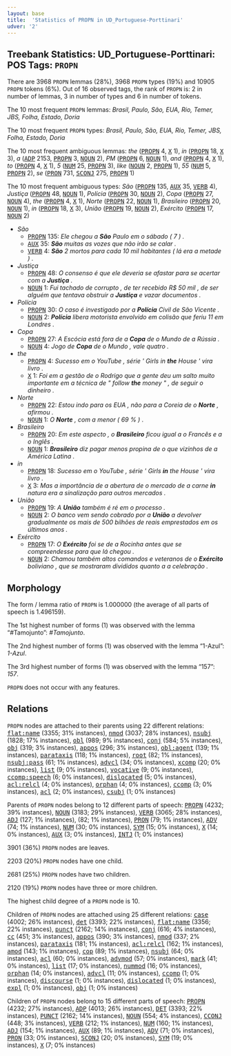 ```yaml
---
layout: base
title:  'Statistics of PROPN in UD_Portuguese-Porttinari'
udver: '2'
---
```


## Treebank Statistics: UD_Portuguese-Porttinari: POS Tags: `PROPN`

There are 3968 `PROPN` lemmas (28%), 3968 `PROPN` types (19%) and 10905 `PROPN` tokens (6%).
Out of 16 observed tags, the rank of `PROPN` is: 2 in number of lemmas, 3 in number of types and 6 in number of tokens.

The 10 most frequent `PROPN` lemmas: <em>Brasil, Paulo, São, EUA, Rio, Temer, JBS, Folha, Estado, Doria</em>

The 10 most frequent `PROPN` types:  <em>Brasil, Paulo, São, EUA, Rio, Temer, JBS, Folha, Estado, Doria</em>

The 10 most frequent ambiguous lemmas: <em>the</em> (<tt><a href="pt_porttinari-pos-PROPN.html">PROPN</a></tt> 4, <tt><a href="pt_porttinari-pos-X.html">X</a></tt> 1), <em>in</em> (<tt><a href="pt_porttinari-pos-PROPN.html">PROPN</a></tt> 18, <tt><a href="pt_porttinari-pos-X.html">X</a></tt> 3), <em>a</em> (<tt><a href="pt_porttinari-pos-ADP.html">ADP</a></tt> 2153, <tt><a href="pt_porttinari-pos-PROPN.html">PROPN</a></tt> 3, <tt><a href="pt_porttinari-pos-NOUN.html">NOUN</a></tt> 2), <em>PM</em> (<tt><a href="pt_porttinari-pos-PROPN.html">PROPN</a></tt> 6, <tt><a href="pt_porttinari-pos-NOUN.html">NOUN</a></tt> 1), <em>and</em> (<tt><a href="pt_porttinari-pos-PROPN.html">PROPN</a></tt> 4, <tt><a href="pt_porttinari-pos-X.html">X</a></tt> 1), <em>to</em> (<tt><a href="pt_porttinari-pos-PROPN.html">PROPN</a></tt> 4, <tt><a href="pt_porttinari-pos-X.html">X</a></tt> 1), <em>5</em> (<tt><a href="pt_porttinari-pos-NUM.html">NUM</a></tt> 25, <tt><a href="pt_porttinari-pos-PROPN.html">PROPN</a></tt> 3), <em>like</em> (<tt><a href="pt_porttinari-pos-NOUN.html">NOUN</a></tt> 2, <tt><a href="pt_porttinari-pos-PROPN.html">PROPN</a></tt> 1), <em>55</em> (<tt><a href="pt_porttinari-pos-NUM.html">NUM</a></tt> 5, <tt><a href="pt_porttinari-pos-PROPN.html">PROPN</a></tt> 2), <em>se</em> (<tt><a href="pt_porttinari-pos-PRON.html">PRON</a></tt> 731, <tt><a href="pt_porttinari-pos-SCONJ.html">SCONJ</a></tt> 275, <tt><a href="pt_porttinari-pos-PROPN.html">PROPN</a></tt> 1)

The 10 most frequent ambiguous types:  <em>São</em> (<tt><a href="pt_porttinari-pos-PROPN.html">PROPN</a></tt> 135, <tt><a href="pt_porttinari-pos-AUX.html">AUX</a></tt> 35, <tt><a href="pt_porttinari-pos-VERB.html">VERB</a></tt> 4), <em>Justiça</em> (<tt><a href="pt_porttinari-pos-PROPN.html">PROPN</a></tt> 48, <tt><a href="pt_porttinari-pos-NOUN.html">NOUN</a></tt> 1), <em>Polícia</em> (<tt><a href="pt_porttinari-pos-PROPN.html">PROPN</a></tt> 30, <tt><a href="pt_porttinari-pos-NOUN.html">NOUN</a></tt> 2), <em>Copa</em> (<tt><a href="pt_porttinari-pos-PROPN.html">PROPN</a></tt> 27, <tt><a href="pt_porttinari-pos-NOUN.html">NOUN</a></tt> 4), <em>the</em> (<tt><a href="pt_porttinari-pos-PROPN.html">PROPN</a></tt> 4, <tt><a href="pt_porttinari-pos-X.html">X</a></tt> 1), <em>Norte</em> (<tt><a href="pt_porttinari-pos-PROPN.html">PROPN</a></tt> 22, <tt><a href="pt_porttinari-pos-NOUN.html">NOUN</a></tt> 1), <em>Brasileiro</em> (<tt><a href="pt_porttinari-pos-PROPN.html">PROPN</a></tt> 20, <tt><a href="pt_porttinari-pos-NOUN.html">NOUN</a></tt> 1), <em>in</em> (<tt><a href="pt_porttinari-pos-PROPN.html">PROPN</a></tt> 18, <tt><a href="pt_porttinari-pos-X.html">X</a></tt> 3), <em>União</em> (<tt><a href="pt_porttinari-pos-PROPN.html">PROPN</a></tt> 19, <tt><a href="pt_porttinari-pos-NOUN.html">NOUN</a></tt> 2), <em>Exército</em> (<tt><a href="pt_porttinari-pos-PROPN.html">PROPN</a></tt> 17, <tt><a href="pt_porttinari-pos-NOUN.html">NOUN</a></tt> 2)


* <em>São</em>
  * <tt><a href="pt_porttinari-pos-PROPN.html">PROPN</a></tt> 135: <em>Ele chegou a <b>São</b> Paulo em o sábado ( 7 ) .</em>
  * <tt><a href="pt_porttinari-pos-AUX.html">AUX</a></tt> 35: <em><b>São</b> muitas as vozes que não irão se calar .</em>
  * <tt><a href="pt_porttinari-pos-VERB.html">VERB</a></tt> 4: <em><b>São</b> 2 mortos para cada 10 mil habitantes ( lá era a metade ) .</em>
* <em>Justiça</em>
  * <tt><a href="pt_porttinari-pos-PROPN.html">PROPN</a></tt> 48: <em>O consenso é que ele deveria se afastar para se acertar com a <b>Justiça</b> .</em>
  * <tt><a href="pt_porttinari-pos-NOUN.html">NOUN</a></tt> 1: <em>Fui tachado de corrupto , de ter recebido R$ 50 mil , de ser alguém que tentava obstruir a <b>Justiça</b> e vazar documentos .</em>
* <em>Polícia</em>
  * <tt><a href="pt_porttinari-pos-PROPN.html">PROPN</a></tt> 30: <em>O caso é investigado por a <b>Polícia</b> Civil de São Vicente .</em>
  * <tt><a href="pt_porttinari-pos-NOUN.html">NOUN</a></tt> 2: <em><b>Polícia</b> libera motorista envolvido em colisão que feriu 11 em Londres .</em>
* <em>Copa</em>
  * <tt><a href="pt_porttinari-pos-PROPN.html">PROPN</a></tt> 27: <em>A Escócia está fora de a <b>Copa</b> de o Mundo de a Rússia .</em>
  * <tt><a href="pt_porttinari-pos-NOUN.html">NOUN</a></tt> 4: <em>Jogo de <b>Copa</b> de o Mundo , vale quatro .</em>
* <em>the</em>
  * <tt><a href="pt_porttinari-pos-PROPN.html">PROPN</a></tt> 4: <em>Sucesso em o YouTube , série ' Girls in <b>the</b> House ' vira livro .</em>
  * <tt><a href="pt_porttinari-pos-X.html">X</a></tt> 1: <em>Foi em a gestão de o Rodrigo que a gente deu um salto muito importante em a técnica de " follow <b>the</b> money " , de seguir o dinheiro .</em>
* <em>Norte</em>
  * <tt><a href="pt_porttinari-pos-PROPN.html">PROPN</a></tt> 22: <em>Estou indo para os EUA , não para a Coreia de o <b>Norte</b> , afirmou .</em>
  * <tt><a href="pt_porttinari-pos-NOUN.html">NOUN</a></tt> 1: <em>O <b>Norte</b> , com a menor ( 69 % ) .</em>
* <em>Brasileiro</em>
  * <tt><a href="pt_porttinari-pos-PROPN.html">PROPN</a></tt> 20: <em>Em este aspecto , o <b>Brasileiro</b> ficou igual a o Francês e a o Inglês .</em>
  * <tt><a href="pt_porttinari-pos-NOUN.html">NOUN</a></tt> 1: <em><b>Brasileiro</b> diz pagar menos propina de o que vizinhos de a América Latina .</em>
* <em>in</em>
  * <tt><a href="pt_porttinari-pos-PROPN.html">PROPN</a></tt> 18: <em>Sucesso em o YouTube , série ' Girls <b>in</b> the House ' vira livro .</em>
  * <tt><a href="pt_porttinari-pos-X.html">X</a></tt> 3: <em>Mas a importância de a abertura de o mercado de a carne <b>in</b> natura era a sinalização para outros mercados .</em>
* <em>União</em>
  * <tt><a href="pt_porttinari-pos-PROPN.html">PROPN</a></tt> 19: <em>A <b>União</b> também é ré em o processo .</em>
  * <tt><a href="pt_porttinari-pos-NOUN.html">NOUN</a></tt> 2: <em>O banco vem sendo cobrado por a <b>União</b> a devolver gradualmente os mais de 500 bilhões de reais emprestados em os últimos anos .</em>
* <em>Exército</em>
  * <tt><a href="pt_porttinari-pos-PROPN.html">PROPN</a></tt> 17: <em>O <b>Exército</b> foi se de a Rocinha antes que se compreendesse para que lá chegou .</em>
  * <tt><a href="pt_porttinari-pos-NOUN.html">NOUN</a></tt> 2: <em>Chamou também altos comandos e veteranos de o <b>Exército</b> boliviano , que se mostraram divididos quanto a a celebração .</em>

## Morphology

The form / lemma ratio of `PROPN` is 1.000000 (the average of all parts of speech is 1.496159).

The 1st highest number of forms (1) was observed with the lemma “#Tamojunto”: <em>#Tamojunto</em>.

The 2nd highest number of forms (1) was observed with the lemma “1-Azul”: <em>1-Azul</em>.

The 3rd highest number of forms (1) was observed with the lemma “157”: <em>157</em>.

`PROPN` does not occur with any features.


## Relations

`PROPN` nodes are attached to their parents using 22 different relations: <tt><a href="pt_porttinari-dep-flat-name.html">flat:name</a></tt> (3355; 31% instances), <tt><a href="pt_porttinari-dep-nmod.html">nmod</a></tt> (3037; 28% instances), <tt><a href="pt_porttinari-dep-nsubj.html">nsubj</a></tt> (1828; 17% instances), <tt><a href="pt_porttinari-dep-obl.html">obl</a></tt> (989; 9% instances), <tt><a href="pt_porttinari-dep-conj.html">conj</a></tt> (584; 5% instances), <tt><a href="pt_porttinari-dep-obj.html">obj</a></tt> (319; 3% instances), <tt><a href="pt_porttinari-dep-appos.html">appos</a></tt> (296; 3% instances), <tt><a href="pt_porttinari-dep-obl-agent.html">obl:agent</a></tt> (139; 1% instances), <tt><a href="pt_porttinari-dep-parataxis.html">parataxis</a></tt> (118; 1% instances), <tt><a href="pt_porttinari-dep-root.html">root</a></tt> (82; 1% instances), <tt><a href="pt_porttinari-dep-nsubj-pass.html">nsubj:pass</a></tt> (61; 1% instances), <tt><a href="pt_porttinari-dep-advcl.html">advcl</a></tt> (34; 0% instances), <tt><a href="pt_porttinari-dep-xcomp.html">xcomp</a></tt> (20; 0% instances), <tt><a href="pt_porttinari-dep-list.html">list</a></tt> (9; 0% instances), <tt><a href="pt_porttinari-dep-vocative.html">vocative</a></tt> (9; 0% instances), <tt><a href="pt_porttinari-dep-ccomp-speech.html">ccomp:speech</a></tt> (6; 0% instances), <tt><a href="pt_porttinari-dep-dislocated.html">dislocated</a></tt> (5; 0% instances), <tt><a href="pt_porttinari-dep-acl-relcl.html">acl:relcl</a></tt> (4; 0% instances), <tt><a href="pt_porttinari-dep-orphan.html">orphan</a></tt> (4; 0% instances), <tt><a href="pt_porttinari-dep-ccomp.html">ccomp</a></tt> (3; 0% instances), <tt><a href="pt_porttinari-dep-acl.html">acl</a></tt> (2; 0% instances), <tt><a href="pt_porttinari-dep-csubj.html">csubj</a></tt> (1; 0% instances)

Parents of `PROPN` nodes belong to 12 different parts of speech: <tt><a href="pt_porttinari-pos-PROPN.html">PROPN</a></tt> (4232; 39% instances), <tt><a href="pt_porttinari-pos-NOUN.html">NOUN</a></tt> (3183; 29% instances), <tt><a href="pt_porttinari-pos-VERB.html">VERB</a></tt> (3065; 28% instances), <tt><a href="pt_porttinari-pos-ADJ.html">ADJ</a></tt> (127; 1% instances),  (82; 1% instances), <tt><a href="pt_porttinari-pos-PRON.html">PRON</a></tt> (79; 1% instances), <tt><a href="pt_porttinari-pos-ADV.html">ADV</a></tt> (74; 1% instances), <tt><a href="pt_porttinari-pos-NUM.html">NUM</a></tt> (30; 0% instances), <tt><a href="pt_porttinari-pos-SYM.html">SYM</a></tt> (15; 0% instances), <tt><a href="pt_porttinari-pos-X.html">X</a></tt> (14; 0% instances), <tt><a href="pt_porttinari-pos-AUX.html">AUX</a></tt> (3; 0% instances), <tt><a href="pt_porttinari-pos-INTJ.html">INTJ</a></tt> (1; 0% instances)

3901 (36%) `PROPN` nodes are leaves.

2203 (20%) `PROPN` nodes have one child.

2681 (25%) `PROPN` nodes have two children.

2120 (19%) `PROPN` nodes have three or more children.

The highest child degree of a `PROPN` node is 10.

Children of `PROPN` nodes are attached using 25 different relations: <tt><a href="pt_porttinari-dep-case.html">case</a></tt> (4002; 26% instances), <tt><a href="pt_porttinari-dep-det.html">det</a></tt> (3393; 22% instances), <tt><a href="pt_porttinari-dep-flat-name.html">flat:name</a></tt> (3356; 22% instances), <tt><a href="pt_porttinari-dep-punct.html">punct</a></tt> (2162; 14% instances), <tt><a href="pt_porttinari-dep-conj.html">conj</a></tt> (616; 4% instances), <tt><a href="pt_porttinari-dep-cc.html">cc</a></tt> (451; 3% instances), <tt><a href="pt_porttinari-dep-appos.html">appos</a></tt> (390; 3% instances), <tt><a href="pt_porttinari-dep-nmod.html">nmod</a></tt> (337; 2% instances), <tt><a href="pt_porttinari-dep-parataxis.html">parataxis</a></tt> (181; 1% instances), <tt><a href="pt_porttinari-dep-acl-relcl.html">acl:relcl</a></tt> (162; 1% instances), <tt><a href="pt_porttinari-dep-amod.html">amod</a></tt> (143; 1% instances), <tt><a href="pt_porttinari-dep-cop.html">cop</a></tt> (89; 1% instances), <tt><a href="pt_porttinari-dep-nsubj.html">nsubj</a></tt> (64; 0% instances), <tt><a href="pt_porttinari-dep-acl.html">acl</a></tt> (60; 0% instances), <tt><a href="pt_porttinari-dep-advmod.html">advmod</a></tt> (57; 0% instances), <tt><a href="pt_porttinari-dep-mark.html">mark</a></tt> (41; 0% instances), <tt><a href="pt_porttinari-dep-list.html">list</a></tt> (17; 0% instances), <tt><a href="pt_porttinari-dep-nummod.html">nummod</a></tt> (16; 0% instances), <tt><a href="pt_porttinari-dep-orphan.html">orphan</a></tt> (14; 0% instances), <tt><a href="pt_porttinari-dep-advcl.html">advcl</a></tt> (11; 0% instances), <tt><a href="pt_porttinari-dep-ccomp.html">ccomp</a></tt> (1; 0% instances), <tt><a href="pt_porttinari-dep-discourse.html">discourse</a></tt> (1; 0% instances), <tt><a href="pt_porttinari-dep-dislocated.html">dislocated</a></tt> (1; 0% instances), <tt><a href="pt_porttinari-dep-expl.html">expl</a></tt> (1; 0% instances), <tt><a href="pt_porttinari-dep-obj.html">obj</a></tt> (1; 0% instances)

Children of `PROPN` nodes belong to 15 different parts of speech: <tt><a href="pt_porttinari-pos-PROPN.html">PROPN</a></tt> (4232; 27% instances), <tt><a href="pt_porttinari-pos-ADP.html">ADP</a></tt> (4013; 26% instances), <tt><a href="pt_porttinari-pos-DET.html">DET</a></tt> (3393; 22% instances), <tt><a href="pt_porttinari-pos-PUNCT.html">PUNCT</a></tt> (2162; 14% instances), <tt><a href="pt_porttinari-pos-NOUN.html">NOUN</a></tt> (554; 4% instances), <tt><a href="pt_porttinari-pos-CCONJ.html">CCONJ</a></tt> (448; 3% instances), <tt><a href="pt_porttinari-pos-VERB.html">VERB</a></tt> (212; 1% instances), <tt><a href="pt_porttinari-pos-NUM.html">NUM</a></tt> (160; 1% instances), <tt><a href="pt_porttinari-pos-ADJ.html">ADJ</a></tt> (154; 1% instances), <tt><a href="pt_porttinari-pos-AUX.html">AUX</a></tt> (89; 1% instances), <tt><a href="pt_porttinari-pos-ADV.html">ADV</a></tt> (71; 0% instances), <tt><a href="pt_porttinari-pos-PRON.html">PRON</a></tt> (33; 0% instances), <tt><a href="pt_porttinari-pos-SCONJ.html">SCONJ</a></tt> (20; 0% instances), <tt><a href="pt_porttinari-pos-SYM.html">SYM</a></tt> (19; 0% instances), <tt><a href="pt_porttinari-pos-X.html">X</a></tt> (7; 0% instances)

